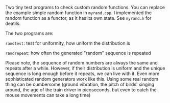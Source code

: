 Two tiny test programs to check custom random functions.
You can replace the example simple random function in `myrand.cpp`.
I implemented the random function as a functor, as it has its own state.
See `myrand.h` for deatils.


The two programs are:

`randtest`: test for uniformity, how uniform the distribution is

`randrepeat`: how often the generated "random" sequence is repeated


Please note, the sequence of random numbers are always the same and repeats after a while. However, if their distribution is uniform and the unique sequence is long enough before it repeats, we can live with it.
Even more sophisticated random generators work like this. Using some real random thing can be cumbersome (ground vibration, the pitch of birds' singing around, the age of the train driver in picoseconds, but even to catch the mouse movements can take a long time)   
